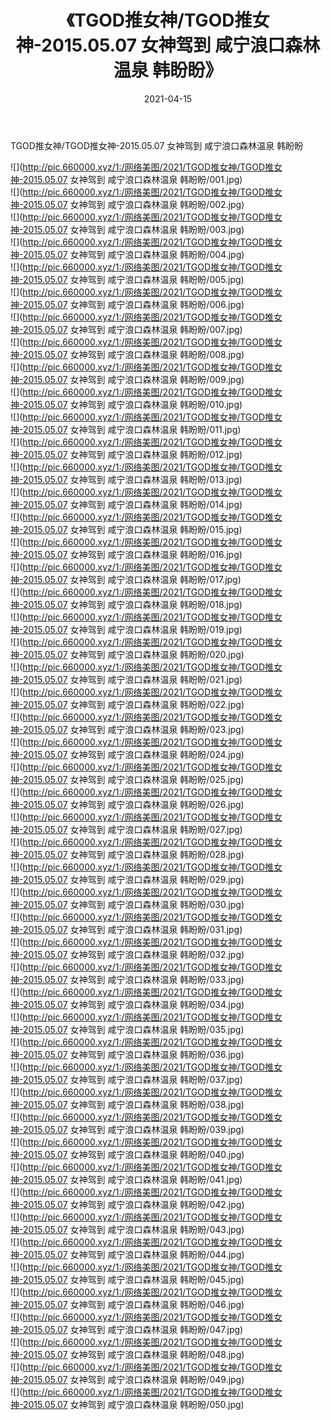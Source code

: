 ﻿---
layout: post
title:  《TGOD推女神/TGOD推女神-2015.05.07 女神驾到 咸宁浪口森林温泉 韩盼盼》
date:   2021-04-15
img: http://pic.660000.xyz/1:/网络美图/2021/TGOD推女神/TGOD推女神-2015.05.07 女神驾到 咸宁浪口森林温泉 韩盼盼/000.jpg
categories: [美女, 清纯, 唯美]
---

TGOD推女神/TGOD推女神-2015.05.07 女神驾到 咸宁浪口森林温泉 韩盼盼

 ![](http://pic.660000.xyz/1:/网络美图/2021/TGOD推女神/TGOD推女神-2015.05.07 女神驾到 咸宁浪口森林温泉 韩盼盼/001.jpg) <br>![](http://pic.660000.xyz/1:/网络美图/2021/TGOD推女神/TGOD推女神-2015.05.07 女神驾到 咸宁浪口森林温泉 韩盼盼/002.jpg) <br>![](http://pic.660000.xyz/1:/网络美图/2021/TGOD推女神/TGOD推女神-2015.05.07 女神驾到 咸宁浪口森林温泉 韩盼盼/003.jpg) <br>![](http://pic.660000.xyz/1:/网络美图/2021/TGOD推女神/TGOD推女神-2015.05.07 女神驾到 咸宁浪口森林温泉 韩盼盼/004.jpg) <br>![](http://pic.660000.xyz/1:/网络美图/2021/TGOD推女神/TGOD推女神-2015.05.07 女神驾到 咸宁浪口森林温泉 韩盼盼/005.jpg) <br>![](http://pic.660000.xyz/1:/网络美图/2021/TGOD推女神/TGOD推女神-2015.05.07 女神驾到 咸宁浪口森林温泉 韩盼盼/006.jpg) <br>![](http://pic.660000.xyz/1:/网络美图/2021/TGOD推女神/TGOD推女神-2015.05.07 女神驾到 咸宁浪口森林温泉 韩盼盼/007.jpg) <br>![](http://pic.660000.xyz/1:/网络美图/2021/TGOD推女神/TGOD推女神-2015.05.07 女神驾到 咸宁浪口森林温泉 韩盼盼/008.jpg) <br>![](http://pic.660000.xyz/1:/网络美图/2021/TGOD推女神/TGOD推女神-2015.05.07 女神驾到 咸宁浪口森林温泉 韩盼盼/009.jpg) <br>![](http://pic.660000.xyz/1:/网络美图/2021/TGOD推女神/TGOD推女神-2015.05.07 女神驾到 咸宁浪口森林温泉 韩盼盼/010.jpg) <br>![](http://pic.660000.xyz/1:/网络美图/2021/TGOD推女神/TGOD推女神-2015.05.07 女神驾到 咸宁浪口森林温泉 韩盼盼/011.jpg) <br>![](http://pic.660000.xyz/1:/网络美图/2021/TGOD推女神/TGOD推女神-2015.05.07 女神驾到 咸宁浪口森林温泉 韩盼盼/012.jpg) <br>![](http://pic.660000.xyz/1:/网络美图/2021/TGOD推女神/TGOD推女神-2015.05.07 女神驾到 咸宁浪口森林温泉 韩盼盼/013.jpg) <br>![](http://pic.660000.xyz/1:/网络美图/2021/TGOD推女神/TGOD推女神-2015.05.07 女神驾到 咸宁浪口森林温泉 韩盼盼/014.jpg) <br>![](http://pic.660000.xyz/1:/网络美图/2021/TGOD推女神/TGOD推女神-2015.05.07 女神驾到 咸宁浪口森林温泉 韩盼盼/015.jpg) <br>![](http://pic.660000.xyz/1:/网络美图/2021/TGOD推女神/TGOD推女神-2015.05.07 女神驾到 咸宁浪口森林温泉 韩盼盼/016.jpg) <br>![](http://pic.660000.xyz/1:/网络美图/2021/TGOD推女神/TGOD推女神-2015.05.07 女神驾到 咸宁浪口森林温泉 韩盼盼/017.jpg) <br>![](http://pic.660000.xyz/1:/网络美图/2021/TGOD推女神/TGOD推女神-2015.05.07 女神驾到 咸宁浪口森林温泉 韩盼盼/018.jpg) <br>![](http://pic.660000.xyz/1:/网络美图/2021/TGOD推女神/TGOD推女神-2015.05.07 女神驾到 咸宁浪口森林温泉 韩盼盼/019.jpg) <br>![](http://pic.660000.xyz/1:/网络美图/2021/TGOD推女神/TGOD推女神-2015.05.07 女神驾到 咸宁浪口森林温泉 韩盼盼/020.jpg) <br>![](http://pic.660000.xyz/1:/网络美图/2021/TGOD推女神/TGOD推女神-2015.05.07 女神驾到 咸宁浪口森林温泉 韩盼盼/021.jpg) <br>![](http://pic.660000.xyz/1:/网络美图/2021/TGOD推女神/TGOD推女神-2015.05.07 女神驾到 咸宁浪口森林温泉 韩盼盼/022.jpg) <br>![](http://pic.660000.xyz/1:/网络美图/2021/TGOD推女神/TGOD推女神-2015.05.07 女神驾到 咸宁浪口森林温泉 韩盼盼/023.jpg) <br>![](http://pic.660000.xyz/1:/网络美图/2021/TGOD推女神/TGOD推女神-2015.05.07 女神驾到 咸宁浪口森林温泉 韩盼盼/024.jpg) <br>![](http://pic.660000.xyz/1:/网络美图/2021/TGOD推女神/TGOD推女神-2015.05.07 女神驾到 咸宁浪口森林温泉 韩盼盼/025.jpg) <br>![](http://pic.660000.xyz/1:/网络美图/2021/TGOD推女神/TGOD推女神-2015.05.07 女神驾到 咸宁浪口森林温泉 韩盼盼/026.jpg) <br>![](http://pic.660000.xyz/1:/网络美图/2021/TGOD推女神/TGOD推女神-2015.05.07 女神驾到 咸宁浪口森林温泉 韩盼盼/027.jpg) <br>![](http://pic.660000.xyz/1:/网络美图/2021/TGOD推女神/TGOD推女神-2015.05.07 女神驾到 咸宁浪口森林温泉 韩盼盼/028.jpg) <br>![](http://pic.660000.xyz/1:/网络美图/2021/TGOD推女神/TGOD推女神-2015.05.07 女神驾到 咸宁浪口森林温泉 韩盼盼/029.jpg) <br>![](http://pic.660000.xyz/1:/网络美图/2021/TGOD推女神/TGOD推女神-2015.05.07 女神驾到 咸宁浪口森林温泉 韩盼盼/030.jpg) <br>![](http://pic.660000.xyz/1:/网络美图/2021/TGOD推女神/TGOD推女神-2015.05.07 女神驾到 咸宁浪口森林温泉 韩盼盼/031.jpg) <br>![](http://pic.660000.xyz/1:/网络美图/2021/TGOD推女神/TGOD推女神-2015.05.07 女神驾到 咸宁浪口森林温泉 韩盼盼/032.jpg) <br>![](http://pic.660000.xyz/1:/网络美图/2021/TGOD推女神/TGOD推女神-2015.05.07 女神驾到 咸宁浪口森林温泉 韩盼盼/033.jpg) <br>![](http://pic.660000.xyz/1:/网络美图/2021/TGOD推女神/TGOD推女神-2015.05.07 女神驾到 咸宁浪口森林温泉 韩盼盼/034.jpg) <br>![](http://pic.660000.xyz/1:/网络美图/2021/TGOD推女神/TGOD推女神-2015.05.07 女神驾到 咸宁浪口森林温泉 韩盼盼/035.jpg) <br>![](http://pic.660000.xyz/1:/网络美图/2021/TGOD推女神/TGOD推女神-2015.05.07 女神驾到 咸宁浪口森林温泉 韩盼盼/036.jpg) <br>![](http://pic.660000.xyz/1:/网络美图/2021/TGOD推女神/TGOD推女神-2015.05.07 女神驾到 咸宁浪口森林温泉 韩盼盼/037.jpg) <br>![](http://pic.660000.xyz/1:/网络美图/2021/TGOD推女神/TGOD推女神-2015.05.07 女神驾到 咸宁浪口森林温泉 韩盼盼/038.jpg) <br>![](http://pic.660000.xyz/1:/网络美图/2021/TGOD推女神/TGOD推女神-2015.05.07 女神驾到 咸宁浪口森林温泉 韩盼盼/039.jpg) <br>![](http://pic.660000.xyz/1:/网络美图/2021/TGOD推女神/TGOD推女神-2015.05.07 女神驾到 咸宁浪口森林温泉 韩盼盼/040.jpg) <br>![](http://pic.660000.xyz/1:/网络美图/2021/TGOD推女神/TGOD推女神-2015.05.07 女神驾到 咸宁浪口森林温泉 韩盼盼/041.jpg) <br>![](http://pic.660000.xyz/1:/网络美图/2021/TGOD推女神/TGOD推女神-2015.05.07 女神驾到 咸宁浪口森林温泉 韩盼盼/042.jpg) <br>![](http://pic.660000.xyz/1:/网络美图/2021/TGOD推女神/TGOD推女神-2015.05.07 女神驾到 咸宁浪口森林温泉 韩盼盼/043.jpg) <br>![](http://pic.660000.xyz/1:/网络美图/2021/TGOD推女神/TGOD推女神-2015.05.07 女神驾到 咸宁浪口森林温泉 韩盼盼/044.jpg) <br>![](http://pic.660000.xyz/1:/网络美图/2021/TGOD推女神/TGOD推女神-2015.05.07 女神驾到 咸宁浪口森林温泉 韩盼盼/045.jpg) <br>![](http://pic.660000.xyz/1:/网络美图/2021/TGOD推女神/TGOD推女神-2015.05.07 女神驾到 咸宁浪口森林温泉 韩盼盼/046.jpg) <br>![](http://pic.660000.xyz/1:/网络美图/2021/TGOD推女神/TGOD推女神-2015.05.07 女神驾到 咸宁浪口森林温泉 韩盼盼/047.jpg) <br>![](http://pic.660000.xyz/1:/网络美图/2021/TGOD推女神/TGOD推女神-2015.05.07 女神驾到 咸宁浪口森林温泉 韩盼盼/048.jpg) <br>![](http://pic.660000.xyz/1:/网络美图/2021/TGOD推女神/TGOD推女神-2015.05.07 女神驾到 咸宁浪口森林温泉 韩盼盼/049.jpg) <br>![](http://pic.660000.xyz/1:/网络美图/2021/TGOD推女神/TGOD推女神-2015.05.07 女神驾到 咸宁浪口森林温泉 韩盼盼/050.jpg) <br>
